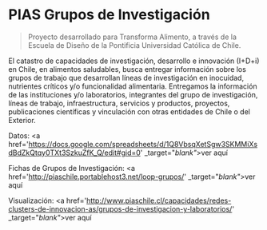 # PIAS Grupos de Investigación

> Proyecto desarrollado para Transforma Alimento, a través de la Escuela de Diseño de la Pontificia Universidad Católica de Chile.

El catastro de capacidades de investigación, desarrollo e innovación (I+D+i) en Chile, en alimentos saludables, busca entregar información sobre los grupos de trabajo que desarrollan líneas de investigación en inocuidad, nutrientes críticos y/o funcionalidad alimentaria. Entregamos la información de las instituciones y/o laboratorios, integrantes del grupo de investigación, líneas de trabajo, infraestructura, servicios y productos, proyectos, publicaciones científicas y vinculación con otras entidades de Chile o del Exterior.

Datos: <a href='https://docs.google.com/spreadsheets/d/1Q8VbsqXetSgw3SKMMiXsdBdZkQtqy0TXt3SzkuZfK_Q/edit#gid=0' _target="_blank"_>ver aquí</a>

Fichas de Grupos de Investigación: <a href='http://piaschile.portablehost3.net/loop-grupos/' _target="_blank"_>ver aquí</a>

Visualización: <a href='http://www.piaschile.cl/capacidades/redes-clusters-de-innovacion-as/grupos-de-investigacion-y-laboratorios/' _target="_blank"_>ver aquí</a>
